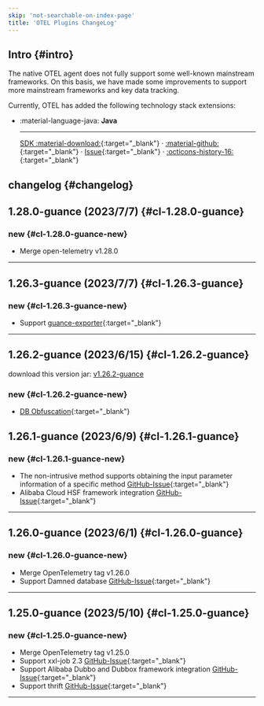 ```yaml
---
skip: 'not-searchable-on-index-page'
title: 'OTEL Plugins ChangeLog'
---
```


## Intro {#intro}

The native OTEL agent does not fully support some well-known mainstream frameworks. On this basis, we have made some improvements to support more mainstream frameworks and key data tracking.

Currently, OTEL has added the following technology stack extensions:

<!-- markdownlint-disable MD046 MD030 -->
<div class="grid cards" markdown>

-   :material-language-java: __Java__

    ---

    [SDK :material-download:](https://static.<<<custom_key.brand_main_domain>>>/dd-image/opentelemetry-javaagent.jar){:target="_blank"} ·
    [:material-github:](https://github.com/GuanceCloud/opentelemetry-java-instrumentation){:target="_blank"} ·
    [Issue](https://github.com/GuanceCloud/opentelemetry-java-instrumentation/issues/new){:target="_blank"} ·
    [:octicons-history-16:](https://github.com/GuanceCloud/opentelemetry-java-instrumentation/releases){:target="_blank"}

</div>
<!-- markdownlint-enable -->

## changelog {#changelog}

## 1.28.0-guance (2023/7/7) {#cl-1.28.0-guance}

### new {#cl-1.28.0-guance-new}

- Merge open-telemetry v1.28.0

---

## 1.26.3-guance (2023/7/7) {#cl-1.26.3-guance}

### new {#cl-1.26.3-guance-new}

- Support [guance-exporter](https://github.com/GuanceCloud/opentelemetry-java-instrumentation/issues/17){:target="_blank"}

---

## 1.26.2-guance (2023/6/15) {#cl-1.26.2-guance}
download this version jar: [v1.26.2-guance](https://static.<<<custom_key.brand_main_domain>>>/dd-image/opentelemetry-javaagent-1.26.2-guance.jar)

### new {#cl-1.26.2-guance-new}

- [DB Obfuscation](https://github.com/GuanceCloud/opentelemetry-java-instrumentation/issues/15){:target="_blank"}

## 1.26.1-guance (2023/6/9) {#cl-1.26.1-guance}

### new {#cl-1.26.1-guance-new}

- The non-intrusive method supports obtaining the input parameter information of a specific method [GitHub-Issue](https://github.com/GuanceCloud/opentelemetry-java-instrumentation/issues/12){:target="_blank"}
- Alibaba Cloud HSF framework integration [GitHub-Issue](https://github.com/GuanceCloud/opentelemetry-java-instrumentation/issues/12){:target="_blank"}

---

## 1.26.0-guance (2023/6/1) {#cl-1.26.0-guance}

### new {#cl-1.26.0-guance-new}

- Merge OpenTelemetry tag v1.26.0
- Support Damned database [GitHub-Issue](https://github.com/GuanceCloud/opentelemetry-java-instrumentation/issues/5){:target="_blank"}

---

## 1.25.0-guance (2023/5/10) {#cl-1.25.0-guance}

### new {#cl-1.25.0-guance-new}

- Merge OpenTelemetry tag v1.25.0
- Support xxl-job 2.3 [GitHub-Issue](https://github.com/GuanceCloud/opentelemetry-java-instrumentation/issues/1){:target="_blank"}
- Support Alibaba Dubbo and Dubbox framework integration [GitHub-Issue](https://github.com/GuanceCloud/opentelemetry-java-instrumentation/issues/2){:target="_blank"}
- Support thrift [GitHub-Issue](https://github.com/GuanceCloud/opentelemetry-java-instrumentation/issues/3){:target="_blank"}

---
